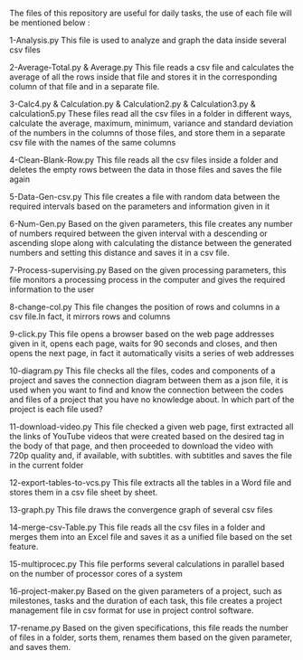 The files of this repository are useful for daily tasks, the use of each file will be mentioned below :

1-Analysis.py
This file is used to analyze and graph the data inside several csv files

2-Average-Total.py & Average.py
This file reads a csv file and calculates the average of all the rows inside that file and stores it in the corresponding column of that file and in a separate file.

3-Calc4.py & Calculation.py & Calculation2.py & Calculation3.py & calculation5.py
These files read all the csv files in a folder in different ways, calculate the average, maximum, minimum, variance and standard deviation of the numbers in the columns of those files, and store them in a separate csv file with the names of the same columns

4-Clean-Blank-Row.py
This file reads all the csv files inside a folder and deletes the empty rows between the data in those files and saves the file again

5-Data-Gen-csv.py
This file creates a file with random data between the required intervals based on the parameters and information given in it

6-Num-Gen.py
Based on the given parameters, this file creates any number of numbers required between the given interval with a descending or ascending slope along with calculating the distance between the generated numbers and setting this distance and saves it in a csv file.

7-Process-supervising.py
Based on the given processing parameters, this file monitors a processing process in the computer and gives the required information to the user

8-change-col.py
This file changes the position of rows and columns in a csv file.In fact, it mirrors rows and columns

9-click.py
This file opens a browser based on the web page addresses given in it, opens each page, waits for 90 seconds and closes, and then opens the next page, in fact it automatically visits a series of web addresses

10-diagram.py
This file checks all the files, codes and components of a project and saves the connection diagram between them as a json file, it is used when you want to find and know the connection between the codes and files of a project that you have no knowledge about. In which part of the project is each file used?

11-download-video.py
This file checked a given web page, first extracted all the links of YouTube videos that were created based on the desired tag in the body of that page, and then proceeded to download the video with 720p quality and, if available, with subtitles. with subtitles and saves the file in the current folder

12-export-tables-to-vcs.py
This file extracts all the tables in a Word file and stores them in a csv file sheet by sheet.

13-graph.py
This file draws the convergence graph of several csv files

14-merge-csv-Table.py
This file reads all the csv files in a folder and merges them into an Excel file and saves it as a unified file based on the set feature.

15-multiprocec.py
This file performs several calculations in parallel based on the number of processor cores of a system

16-project-maker.py
Based on the given parameters of a project, such as milestones, tasks and the duration of each task, this file creates a project management file in csv format for use in project control software.

17-rename.py
Based on the given specifications, this file reads the number of files in a folder, sorts them, renames them based on the given parameter, and saves them.
